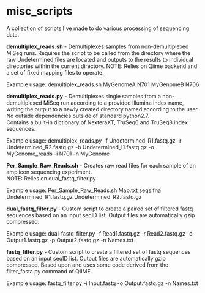 misc_scripts
============

A collection of scripts I've made to do various processing of sequencing data.

**demultiplex_reads.sh** - Demultiplexes samples from non-demultiplexed MiSeq runs. Requires the script to be called from the directory where the raw Undetermined files are located and outputs to the results to individual directories within the current directory.
NOTE: Relies on Qiime backend and a set of fixed mapping files to operate.

Example usage:
	demultiplex_reads.sh MyGenomeA N701 MyGenomeB N706

**demultiplex_reads.py** - Demultiplexes single samples from a non-demultiplexed MiSeq run according to a provided Illumina index name, writing the output to a newly created directory named according to the user.  
No outside dependencies outside of standard python2.7.  
Contains a built-in dictionary of NexteraXT, TruSeq6 and TruSeq8 index sequences. 

Example usage:
	demultiplex_reads.py -f Undetermined_R1.fastq.gz -r Undetermined_R2.fastq.gz -b Undetermined_I1.fastq.gz -o MyGenome_reads -i N701 -n MyGenome

**Per_Sample_Raw_Reads.sh** - Creates raw read files for each sample of an amplicon sequencing experiment.  
NOTE: Relies on dual\_fastq\_filter.py

Example usage:
	Per_Sample_Raw_Reads.sh Map.txt seqs.fna Undetermined_R1.fastq.gz Undetermined_R2.fastq.gz
	
**dual_fastq_filter.py** - Custom script to create a paired set of filtered fastq sequences based on an input seqID list. Output files are automatically gzip compressed. 

Example usage:
	dual_fastq_filter.py -f Read1.fastq.gz -r Read2.fastq.gz -o Output1.fastq.gz -p Output2.fastq.gz -n Names.txt

**fastq_filter.py** - Custom script to create a filtered set of fastq sequences based on an input seqID list. Output files are automatically gzip compressed. Based upon and uses some code derived from the filter_fasta.py command of QIIME. 

Example usage:
	fastq_filter.py -i Input.fastq -o Output.fastq.gz -n Names.txt